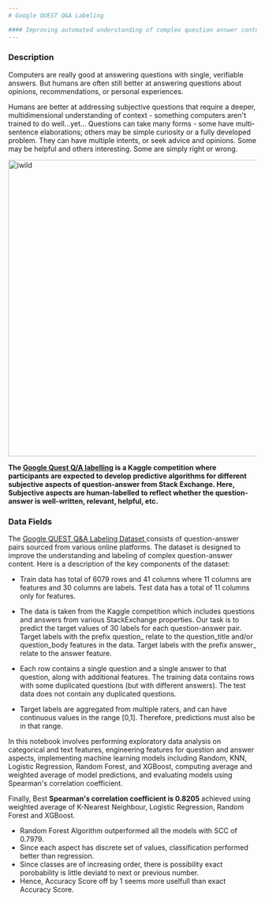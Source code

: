 ```yaml
---
# Google QUEST Q&A Labeling

#### Improving automated understanding of complex question answer content
---
```


### **Description**

Computers are really good at answering questions with single, verifiable answers. But humans are often still better at answering questions about opinions, recommendations, or personal experiences.

Humans are better at addressing subjective questions that require a deeper, multidimensional understanding of context - something computers aren't trained to do well…yet... Questions can take many forms - some have multi-sentence elaborations; others may be simple curiosity or a fully developed problem. They can have multiple intents, or seek advice and opinions. Some may be helpful and others interesting. Some are simply right or wrong.

<img alt="iwild" src="https://gatherup.com/wp-content/uploads/2018/01/Google-QA-logo-slide.png" width="600px"/>


**The [Google Quest Q/A labelling](https://www.kaggle.com/competitions/google-quest-challenge/overview) is a Kaggle competition where participants are expected to develop predictive algorithms for different subjective aspects of question-answer from Stack Exchange. Here, Subjective aspects are human-labelled to reflect whether the question-answer is well-written, relevant, helpful, etc.**


### Data Fields
 
The [Google QUEST Q&A Labeling Dataset ](https://www.kaggle.com/competitions/google-quest-challenge/data) consists of question-answer pairs sourced from various online platforms. The dataset is designed to improve the understanding and labeling of complex question-answer content. Here is a description of the key components of the dataset:

- Train data has total of 6079 rows and 41 columns where 11 columns are features and 30 columns are labels. Test data has a total of 11 columns only for features.

- The data is taken from the Kaggle competition which includes questions and answers from various StackExchange properties. Our task is to predict the target values of 30 labels for each question-answer pair. Target labels with the prefix question_ relate to the question_title and/or question_body features in the data. Target labels with the prefix answer_ relate to the answer feature.

- Each row contains a single question and a single answer to that question, along with additional features. The training data contains rows with some duplicated questions (but with different answers). The test data does not contain any duplicated questions.

- Target labels are aggregated from multiple raters, and can have continuous values in the range [0,1]. Therefore, predictions must also be in that range.


In this notebook involves performing exploratory data analysis on categorical and text features, engineering features for question and answer aspects, implementing machine learning models including Random, KNN, Logistic Regression, Random Forest, and XGBoost, computing average and weighted average of model predictions, and evaluating models using Spearman's correlation coefficient.

Finally, Best **Spearman's correlation coefficient is 0.8205** achieved using weighted average of K-Nearest Neighbour, Logistic Regression, Random Forest and XGBoost.
- Random Forest Algorithm outperformed all the models with SCC of 0.7979.
- Since each aspect has discrete set of values, classification performed better than regression.
- Since classes are of increasing order, there is possibility exact porobability is little deviatd to next or previous number.
- Hence, Accuracy Score off by 1 seems more uselfull than exact Accuracy Score.
